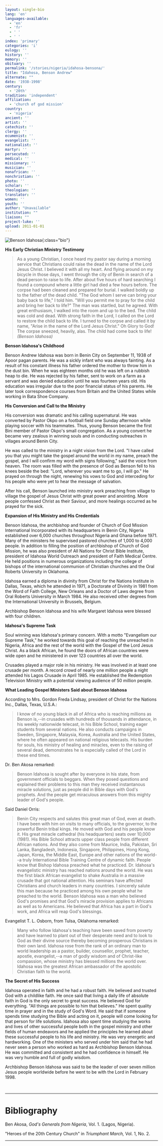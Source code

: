 ```yaml
---
layout: single-bio
lang: 'en'
languages-available:
  - 'en'
  - 'fr'
  - ' '
  - ' '
index: 'primary'
categories: 'i'
eulogy: ''
history: ''
memory: ''
obituary: ''
permalink: '/stories/nigeria/idahosa-bensona/'
title: "Idahosa, Benson Andrew"
alternate: ""
date: '1938-1998'
century:
  - '20th'
tradition: 'independent'
affiliation:
  - 'church of god mission'
country:
  - 'nigeria'
ancient: ''
artist: ''
catechist: ''
clergy: ''
ecumenist: ''
evangelist: ''
nationalist: ''
martyr: ''
persecuted: ''
medical: ''
missionary: ''
musician: ''
nonafrican: ''
nonchristian: ''
photo: ''
scholar: ''
theologian: ''
translator: ''
women: ''
youth: ''
author: "Unavailable"
institution: ""
liaison: ""
project-luke: ''
upload: 2011-01-01
---
```


![Benson Idahosa](/images/bio-pics/nigeria/idahosa-bensona/BensonIdahosa.jpg){:class="bio"}

**His Early Christian Ministry Testimony**

> As a young Christian, I once heard my pastor say during a morning service that Christians could raise the dead in the name of the Lord Jesus Christ. I believed it with all my heart. And flying around on my bicycle in those days, I went through the city of Benin in search of a dead person to raise to life. After about five hours of hard searching I found a compound where a little girl had died a few hours before. The corpse had been cleaned and prepared for burial. I walked boldly up to the father of the dead child. "The God whom I serve can bring your baby back to life," I told him. "Will you permit me to pray for the child and bring her back to life?" The man was startled, but he agreed. With great enthusiasm, I walked into the room and up to the bed. The child was cold and dead. With strong faith in the Lord, I called on the Lord to restore the child back to life. I turned to the corpse and called it by name, "Arise in the name of the Lord Jesus Christ." Oh Glory to God! The corpse sneezed, heavily, alas. The child had come back to life! *(Benson Idahosa)*

**Benson Idahosa's Childhood**

Benson Andrew Idahosa was born in Benin City on September 11, 1938 of Apoor pagan parents. He was a sickly infant who was always fainting. As a result of his constant illness his father ordered the mother to throw him in the dust bin. When he was eighteen months old he was left on a rubbish heap to die. He was rejected by his father, sent to work on a farm as a servant and was denied education until he was fourteen years old. His education was irregular due to the poor financial status of his parents. He later took correspondence courses from Britain and the United States while working in Bata Shoe Company.

**His Conversion and Call to the Ministry**

His conversion was dramatic and his calling supernatural. He was converted by Pastor Okpo on a football field one Sunday afternoon while playing soccer with his teammates.   Thus, young Benson became the first Bini member of Pastor Okpo's small congregation. As a young convert he became very zealous in winning souls and in conducting outreaches in villages around Benin City.

He was called to the ministry in a night vision from the Lord. "I have called you that you might take the gospel around the world in my name, preach the gospel, and I will confirm my word with signs following," said the voice from heaven. The room was filled with the presence of God as Benson fell to his knees beside the bed: "Lord, wherever you want me to go, I will go."  He prayed on through the night, renewing his vows to God and interceding for his people who were yet to hear the message of salvation.

After his call, Benson launched into ministry work preaching from village to village the gospel of Jesus Christ with great power and anointing.  More people confessed Christ as their Saviour, and more healings occurred as he prayed for the sick.

**Expansion of His Ministry and His Credentials**

Benson Idahosa, the archbishop and founder of Church of God Mission International Incorporated with its headquarters in Benin City, Nigeria established over 6,000 churches throughout Nigeria and Ghana before 1971. Many of the ministers he supervised pastored churches of 1,000 to 4,000 people. In addition to filling the position of archbishop of Church of God Mission, he was also president of All Nations for Christ Bible Institute, president of Idahosa World Outreach and president of Faith Medical Centre. He held positions in numerous organizations including the college of bishops of the international communion of Christian churches and the Oral Roberts University in Oklahoma.

Idahosa earned a diploma in divinity from Christ for the Nations Institute in Dallas, Texas, which he attended in 1971, a Doctorate of Divinity in 1981 from the Word of Faith College, New Orleans and a Doctor of Laws degree from Oral Roberts University in March 1984.  He also received other degrees from the International University in Brussels, Belgium.

Archbishop Benson Idahosa and his wife Margaret Idahosa were blessed with four children.

**Idahosa's Supreme Task**

Soul winning was Idahosa's primary concern. With a motto "Evangelism our Supreme Task," he worked towards this goal of reaching the unreached in Nigeria, Africa and the rest of the world with the Gospel of the Lord Jesus Christ. As a black African, he found the doors of African countries were wide open and he ministered in over 123 countries all over the world.

Crusades played a major role in his ministry. He was involved in at least one crusade per month. A record crowd of nearly one million people a night attended his Lagos Crusade in April 1985. He established the Redemption Television Ministry with a potential viewing audience of 50 million people.

**What Leading Gospel Ministers Said about Benson Idahosa**

According to Mrs. Gordon Freda Lindsay, president of Christ for the Nations Inc., Dallas, Texas, U.S.A.:

> I know of no young black in all of Africa who is reaching millions as Benson is,--in crusades with hundreds of thousands in attendance, in his weekly nationwide telecast, in his Bible School, training eager students from several nations. He also conducts campaigns in Sweden, Singapore, Malaysia, Korea, Australia and the United States, where he often appeared on national religious telecasts. His burden for souls, his ministry of healing and miracles, even to the raising of several dead, demonstrates he is especially called of the Lord in these end times.

Dr. Ben Akosa remarked:

> Benson Idahosa is sought after by everyone in his state, from government officials to beggars. When they posed questions and explained their problems to this man they received instantanous miracle solutions, just as people did in Bible days with God's prophets. And the people get miraculous answers from this mighty leader of God's people.

Said Daniel Orris:

> Benin City respects and salutes this great man of God, even at death. I have been with him on visits to many officials, to the governor, to the powerful Benin tribal kings. He moved with God and his people know it.  His great miracle cathedral (his headquarters) seats over 10,000 (1981). His Bible School attracts upper class people from different African nations. And they also come from Maurice, India, Pakistan, Sri Lanka, Bangladesh, Indonesia, Singapore, Philippines, Hong Kong, Japan, Korea, the Middle East, Europe and other nations of the world--a truly International Bible Training Centre of dynamic faith. People know that Bishop Idahosa preached what he practiced. Dr. Idahosa's evangelistic ministry has reached nations around the world. He was the first black African evangelist to shake Australia in a massive crusade that got national attention. His seminars have affected Christians and church leaders in many countries. I sincerely salute this man because he practiced among his own people what he preached to the world. Benson Idahosa was a man who believed God's promises and that God's miracle provision applies to Africans as well as to Americans. He believed that Africa has a part in God's work, and Africa will reap God's blessings.

Evangelist T. L. Osborn, from Tulsa, Oklahoma remarked:

> Many who follow Idahosa's teaching have been saved from poverty and have learned to plant out of their desperate need and to look to God as their divine source thereby becoming prosperous Christians in their own land. Idahosa rose from the rank of an ordinary man to world leadership as a pastor, builder, counsellor, prophet, teacher, apostle, evangelist,--a man of godly wisdom and of Christ-like compassion, whose ministry has blessed millions the world over. Idahosa was the greatest African ambassador of the apostolic Christian faith to the world.

**The Secret of His Success**

Idahosa operated in faith and he had a robust faith.  He believed and trusted God with a childlike faith. He once said that living a daily life of absolute faith in God is the only secret to great success.  He believed God for everything.  "All things are possible to him that believes."  He spent quality time in prayer and in the study of God's Word.  He said that if someone spends time studying the Bible and acting on it, people will come looking for that person for life solutions.  Idahosa also spent time studying the works and lives of other successful people both
in the gospel ministry and other fields of human endeavors and he applied the
principles he learned about these successful people to his life and ministry.  He was very energetic and hardworking. One of the ministers who served under
him said that he had never seen a person who worked as hard as Archbishop Benson
Idahosa.  He was committed and consistent and he had confidence in himself. He was very humble and full of godly wisdom.

Archbishop Benson Idahosa was said to be the leader of over seven million Jesus people worldwide before he went to be with the Lord in February 1998.

&nbsp;

---

# Bibliography

Ben Akosa, *God's Generals from Nigeria*, Vol. 1. (Lagos, Nigeria).

"Heroes of the 20th Century Church" in *Triumphant March,* Vol. 1, No. 2.

---
